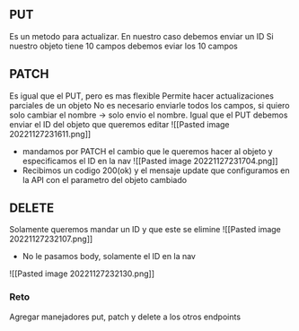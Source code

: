 ## PUT
Es un metodo para actualizar.
En nuestro caso debemos enviar un ID
Si nuestro objeto tiene 10 campos debemos eviar los 10 campos

## PATCH
Es igual que el PUT, pero es mas flexible
Permite hacer actualizaciones parciales de un objeto
No es necesario enviarle todos los campos, si quiero solo cambiar el nombre -> solo envio el nombre.
Igual que el PUT debemos enviar el ID del objeto que queremos editar
![[Pasted image 20221127231611.png]]
- mandamos por PATCH el cambio que le queremos hacer al objeto y especificamos el ID en la nav
![[Pasted image 20221127231704.png]]
- Recibimos un codigo 200(ok) y el mensaje update que configuramos en la API con el parametro del objeto cambiado


## DELETE
Solamente queremos mandar un ID y que este se elimine
![[Pasted image 20221127232107.png]]
- No le pasamos body, solamente el ID en la nav

![[Pasted image 20221127232130.png]]


### Reto
Agregar manejadores put, patch y delete a los otros endpoints

